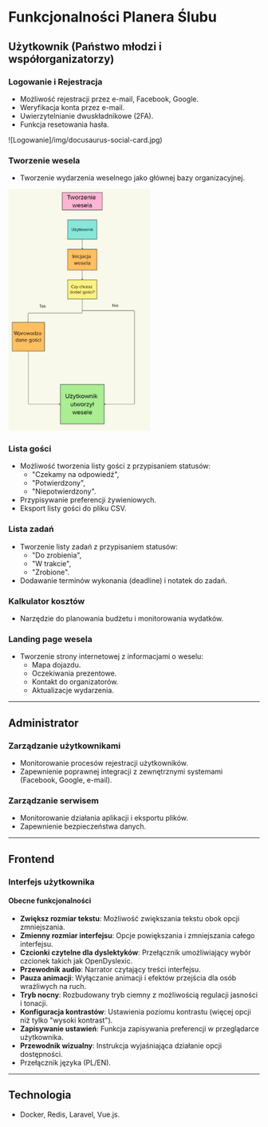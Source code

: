 # Funkcjonalności Planera Ślubu

## Użytkownik (Państwo młodzi i współorganizatorzy)

### Logowanie i Rejestracja
- Możliwość rejestracji przez e-mail, Facebook, Google.
- Weryfikacja konta przez e-mail.
- Uwierzytelnianie dwuskładnikowe (2FA).
- Funkcja resetowania hasła.

![Logowanie]/img/docusaurus-social-card.jpg)

### Tworzenie wesela
- Tworzenie wydarzenia weselnego jako głównej bazy organizacyjnej.

![Rejestracja](/img/docusaurus-social-card3.jpg)

### Lista gości
- Możliwość tworzenia listy gości z przypisaniem statusów:
  - "Czekamy na odpowiedź",
  - "Potwierdzony",
  - "Niepotwierdzony".
- Przypisywanie preferencji żywieniowych.
- Eksport listy gości do pliku CSV.

### Lista zadań
- Tworzenie listy zadań z przypisaniem statusów:
  - "Do zrobienia",
  - "W trakcie",
  - "Zrobione".
- Dodawanie terminów wykonania (deadline) i notatek do zadań.

### Kalkulator kosztów
- Narzędzie do planowania budżetu i monitorowania wydatków.

### Landing page wesela
- Tworzenie strony internetowej z informacjami o weselu:
  - Mapa dojazdu.
  - Oczekiwania prezentowe.
  - Kontakt do organizatorów.
  - Aktualizacje wydarzenia.

---

## Administrator

### Zarządzanie użytkownikami
- Monitorowanie procesów rejestracji użytkowników.
- Zapewnienie poprawnej integracji z zewnętrznymi systemami (Facebook, Google, e-mail).

### Zarządzanie serwisem
- Monitorowanie działania aplikacji i eksportu plików.
- Zapewnienie bezpieczeństwa danych.

---

## Frontend

### Interfejs użytkownika
#### Obecne funkcjonalności
- **Zwiększ rozmiar tekstu**: Możliwość zwiększania tekstu obok opcji zmniejszania.
- **Zmienny rozmiar interfejsu**: Opcje powiększania i zmniejszania całego interfejsu.
- **Czcionki czytelne dla dyslektyków**: Przełącznik umożliwiający wybór czcionek takich jak OpenDyslexic.
- **Przewodnik audio**: Narrator czytający treści interfejsu.
- **Pauza animacji**: Wyłączanie animacji i efektów przejścia dla osób wrażliwych na ruch.
- **Tryb nocny**: Rozbudowany tryb ciemny z możliwością regulacji jasności i tonacji.
- **Konfiguracja kontrastów**: Ustawienia poziomu kontrastu (więcej opcji niż tylko "wysoki kontrast").
- **Zapisywanie ustawień**: Funkcja zapisywania preferencji w przeglądarce użytkownika.
- **Przewodnik wizualny**: Instrukcja wyjaśniająca działanie opcji dostępności.
- Przełącznik języka (PL/EN).
---

## Technologia
- Docker, Redis, Laravel, Vue.js.
